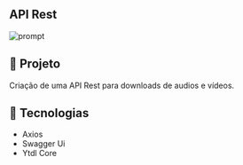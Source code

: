 ## API Rest

![prompt](https://i.imgur.com/0qSM2Fc.png)

## 🚀 Projeto

Criação de uma API Rest para downloads de audios e vídeos.

## 🔧 Tecnologias

-   Axios
-   Swagger Ui
-   Ytdl Core

